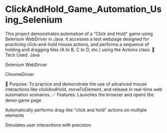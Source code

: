 # ClickAndHold_Game_Automation_Using_Selenium
This project demonstrates automation of a "Click and Hold" game using Selenium WebDriver in Java. It accesses a test webpage designed for practicing click-and-hold mouse actions, and performs 
a sequence of holding and dragging tiles (A to B, C to D, etc.) using the Actions class.
🔧 Tech Used:
Java

Selenium WebDriver

ChromeDriver

🎯 Purpose:
To practice and demonstrate the use of advanced mouse interactions like clickAndHold, moveToElement, and release in real-time web automation scenarios.
✅ Features:
Launches the browser and opens the demo game page

Automatically performs drag-like "click and hold" actions on multiple elements

Simulates user interactions with precision
